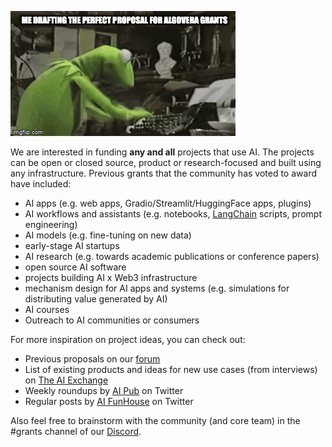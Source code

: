 ![](./assets/muppet_algo.gif)

We are interested in funding **any and all** projects that use AI. The projects can be open or closed source, product or research-focused and built using any infrastructure. Previous grants that the community has voted to award have included:

- AI apps (e.g. web apps, Gradio/Streamlit/HuggingFace apps, plugins) 
- AI workflows and assistants (e.g. notebooks, [LangChain](https://github.com/hwchase17/langchain) scripts, prompt engineering) 
- AI models (e.g. fine-tuning on new data)
- early-stage AI startups
- AI research (e.g. towards academic publications or conference papers)
- open source AI software 
- projects building AI x Web3 infrastructure
- mechanism design for AI apps and systems (e.g. simulations for distributing value generated by AI)
- AI courses
- Outreach to AI communities or consumers

For more inspiration on project ideas, you can check out:

- Previous proposals on our [forum](https://forum.algovera.ai/)
- List of existing products and ideas for new use cases (from interviews) on [The AI Exchange](https://theaiexchange.com/)
- Weekly roundups by [AI Pub](https://mobile.twitter.com/ai__pub) on Twitter
- Regular posts by [AI FunHouse](https://mobile.twitter.com/aifunhouse) on Twitter

Also feel free to brainstorm with the community (and core team) in the #grants channel of our [Discord](https://discord.com/invite/e65RuHSDS5).  


